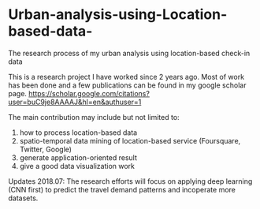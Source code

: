 # Urban-analysis-using-Location-based-data-
The research process of my urban analysis using location-based check-in data

This is a research project I have worked since 2 years ago. Most of work has been done and a few publications can be found in my google scholar page.
https://scholar.google.com/citations?user=buC9je8AAAAJ&hl=en&authuser=1

The main contribution may include but not limited to:
1. how to process location-based data
2. spatio-temporal data mining of location-based service (Foursquare, Twitter, Google)
3. generate application-oriented result
4. give a good data visualization work

Updates 2018.07: 
The research efforts will focus on applying deep learning (CNN first) to predict the travel demand patterns and incoperate more datasets. 
